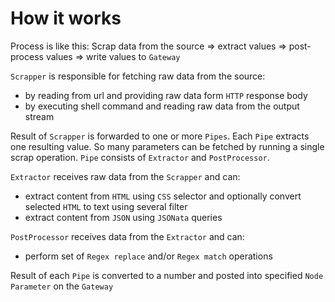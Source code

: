 # How it works

Process is like this:
Scrap data from the source => extract values => post-process values => write values to `Gateway`

`Scrapper` is responsible for fetching raw data from the source:
- by reading from url and providing raw data form `HTTP` response body
- by executing shell command and reading raw data from the output stream

Result of `Scrapper` is forwarded to one or more `Pipes`.
Each `Pipe` extracts one resulting value. So many parameters can be fetched by running a single scrap operation.
`Pipe` consists of `Extractor` and `PostProcessor`.

`Extractor` receives raw data from the `Scrapper` and can:
- extract content from `HTML` using `CSS` selector and optionally convert selected `HTML` to text using several filter
- extract content from `JSON` using `JSONata` queries

`PostProcessor` receives data from the `Extractor` and can:
- perform set of `Regex replace` and/or `Regex match` operations

Result of each `Pipe` is converted to a number and posted into specified `Node` `Parameter` on the `Gateway`

